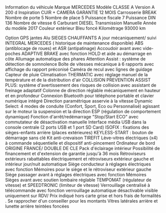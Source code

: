 Information du véhicule 
Marque MERCEDES
Modèle CLASSE A
Version A 200 d Inspiration CUIR + CAMERA GARANTIE 12 MOIS
Carrosserie BREAK
Nombre de porte 5
Nombre de place 5
Puissance fiscale 7
Puissance DIN 136
Nombre de vitesse 6
Carburant DIESEL
Transmission Manuelle
Année du modèle 2017
Couleur extèrieur Bleu foncé
Kilométrage 93000 km

Option 
GPS 
jantes Alu 
 SIEGES CHAUFFANTS 
A jour mécaniquement/ suivi INTEGRAL MERCEDES ( historique de maintenance disponible) 
ABS (antiblocage de roues) et ASR (antipatinage) 
Accoudoir avant avec vide-poches 
ADAPTIVE BRAKE avec fonction HOLD et aide au démarrage en côte 
Allumage automatique des phares 
Attention Assist : système de détection de somnolence 
Boîte de vitesses mécanique à 6 rapports avec affichage du rapport préconisé 
Caméra de recul avec lignes de guidage 
Capteur de pluie 
Climatisation THERMATIC avec réglage manuel de la température et de la distribution d'air 
COLLISION PREVENTION ASSIST PLUS: système d'avertissement des risques de collision avec assistant de freinage adaptatif 
Colonne de direction réglable mécaniquement en hauteur et en profondeur 
Connexion Bluetooth pour téléphone portable et clavier numérique intégré 
Direction paramétrique asservie à la vitesse 
Dynamic Select: 4 modes de conduite (Confort, Sport, Eco ou Personnalisé) agissant sur le moteur la suspension et la direction 
ESP (régulation de comportement dynamique) 
Fonction d'arrêt/redémarrage "Stop/Start ECO" avec commutateur de désactivation manuelle 
Interface média USB dans la console centrale (2 ports USB et 1 port SD Card) 
ISOFIX : fixations des sièges-enfants arrière (places extérieures) 
KEYLESS-START : bouton de démarrage sans clé 
Kit anti-crevaison TIREFIT 
Lève-vitres électriques (x4) à commande séquentielle et dispositif anti-pincement 
Ordinateur de bord 
ORIGINE FRANCE/ DOUBLE DE CLE 
Pack d'éclairage intérieur 
Possibilité de financement et d'extension de garantie jusqu'à 36 mois 
Rétroviseurs extérieurs rabattables électriquement et rétroviseurs extérieur gauche et intérieur jour/nuit automatique 
Siège conducteur à réglages électriques avec fonction Mémoires pour le siège et le rétroviseur extérieur gauche 
Siège passager avant à réglages électriques avec fonction Mémoires 
Sièges avant avec soutien lombaire réglable 
TEMPOMAT (régulateur de vitesse) et SPEEDTRONIC (limiteur de vitesse) 
Verrouillage centralisé à télécommande avec fonction verrouillage automatique désactivable 
visible uniquement sur RDV/ Prix indiqué hors carte grise et hors frais de formalités . Se rapprocher d'un conseiller pour les montants 
Vitres latérales arrière et lunette arrière teintées foncées 

